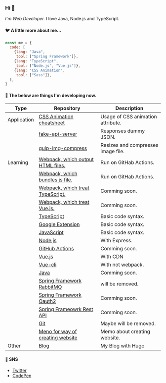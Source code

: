 ### Hi :wave:

<p><em>I'm Web Developer.</em>
 I love Java, Node.js and TypeScript.</p>

#### :bird: A little more about me...
```javascript
const me = {
  code: [
    {lang: "Java",
     tool: ["Spring Framework"]},
    {lang: "TypeScript",
     tool: ["Node.js", "Vue.js"]},
    {lang: "CSS Animation",
     tool: ["Sass"]},
  ],
}
```

#### :nut_and_bolt: The below are things I'm developing now.  
| Type        | Repository                                                                                      | Description                        |
| ----------- | ----------------------------------------------------------------------------------------------- | ---------------------------------- |
| Application | [CSS Animation cheatsheet](https://github.com/fukugit/css-animation-cheatsheet)                 | Usage of CSS animation attribute.  |
|             | [fake-api-server](https://github.com/fukugit/fake-api-server)                                   | Responses dummy JSON.              |
|             | [gulp-img-compress](https://github.com/fukugit/gulp-img-compress)                               | Resizes and compresses image file. |
| Learning    | [Webpack, which output HTML files.](https://github.com/fukugit/learning-webpack-output-to-file) | Run on GitHab Actions.             |
|             | [Webpack, which bundles js file.](https://github.com/fukugit/learning-webpack-bundle-to-js)     | Run on GitHab Actions.             |
|             | [Webpack, which treat TypeScript.](https://github.com/fukugit/)                                 | Comming soon.                      |
|             | [Webpack, which treat Vue.js.](https://github.com/fukugit/)                                     | Comming soon.                      |
|             | [TypeScript](https://github.com/fukugit/learning-typescript)                                    | Basic code syntax.                 |
|             | [Google Extension](https://github.com/fukugit/learning-google-extension)                        | Basic code syntax.                 |
|             | [JavaScript](https://github.com/fukugit/learning-javascript)                                    | Basic code syntax.                 |
|             | [Node.js](https://github.com/fukugit/learning-nodejs)                                           | With Express.                      |
|             | [GitHub Actions](https://github.com/fukugit/learning-github-actions)                            | Comming soon.                      |
|             | [Vue.js](https://github.com/fukugit/learning-vue)                                               | With CDN                           |
|             | [Vue-cli](https://github.com/fukugit/learning-vue-cli)                                          | With not webpack.                  |
|             | [Java](https://github.com/fukugit/java-new-features)                                            | Comming soon.                      |
|             | [Spring Framework RabbitMQ](https://github.com/fukugit/spring-framework-RabbitMQ)               | will be removed.                   |
|             | [Spring Framework Oauth2](https://github.com/fukugit/spring-boot-oauth2)                        | Comming soon.                      |
|             | [Spring Frameowrk Rest API](https://github.com/fukugit/rest-api)                                | Comming soon.                      |
|             | [Git](https://github.com/fukugit/git-training)                                                  | Maybe will be removed.             |
|             | [Meno for way of creating website](https://github.com/fukugit/learning-website)                 | Memo about creating website.       |
| Other       | [Blog](https://fukugit.github.io/blog/)                                                         | My Blog with Hugo                  |

#### :postbox: SNS
- [Twitter](https://twitter.com/kurrow1)  
- [CodePen](https://codepen.io/fukugit)  

<!--
**fukugit/fukugit** is a ✨ _special_ ✨ repository because its `README.md` (this file) appears on your GitHub profile.

Here are some ideas to get you started:

- 🔭 I’m currently working on ...
- 🌱 I’m currently learning ...
- 👯 I’m looking to collaborate on ...
- 🤔 I’m looking for help with ...
- 💬 Ask me about ...
- 📫 How to reach me: ...
- 😄 Pronouns: ...
- ⚡ Fun fact: ...
-->
